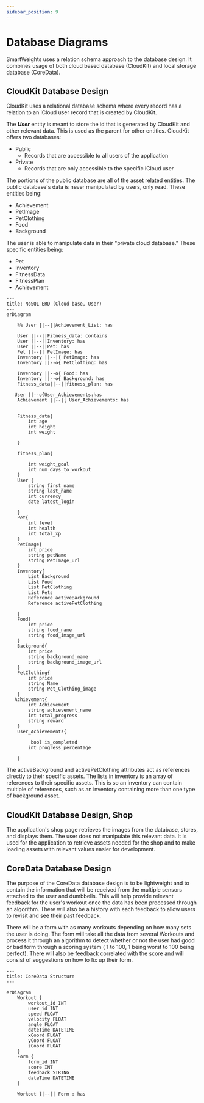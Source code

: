 ```yaml
---
sidebar_position: 9
---
```


# Database Diagrams

SmartWeights uses a relation schema approach to the database design. It combines usage of both cloud based database (CloudKit) and local storage database (CoreData).

## CloudKit Database Design

CloudKit uses a relational database schema where every record has a relation to an iCloud user record that is created by CloudKit.

The **_User_** entity is meant to store the id that is generated by CloudKit and other relevant data. This is used as the parent for other entities.
CloudKit offers two databases:

- Public
  - Records that are accessible to all users of the application
- Private
  - Records that are only accessible to the specific iCloud user

The portions of the public database are all of the asset related entities. The public database's data is never manipulated by users, only read. These entities being:
- Achievement
- PetImage
- PetClothing
- Food
- Background

The user is able to manipulate data in their "private cloud database." These specific entities being:

- Pet
- Inventory
- FitnessData
- FitnessPlan
- Achievement

```mermaid
---
title: NoSQL ERD (Cloud base, User)
---
erDiagram

    %% User ||--||Achievement_List: has
   
    User ||--||Fitness_data: contains
    User ||--||Inventory: has
    User ||--||Pet: has
    Pet ||--|| PetImage: has
    Inventory ||--|{ PetImage: has
    Inventory ||--o{ PetClothing: has
 
    Inventory ||--o{ Food: has
    Inventory ||--o{ Background: has
    Fitness_data||--||fitness_plan: has

   User ||--o{User_Achievements:has
    Achievement ||--|{ User_Achievements: has


    Fitness_data{
        int age
        int height
        int weight

    }

    fitness_plan{

        int weight_goal
        int num_days_to_workout
    }
    User {
        string first_name
        string last_name
        int currency
        date latest_login

    }
    Pet{
        int level
        int health
        int total_xp
    }
    PetImage{
        int price
        string petName
        string PetImage_url
    }
    Inventory{
        List Background
        List Food
        List PetClothing
        List Pets
        Reference activeBackground
        Reference activePetClothing

    }
    Food{
        int price
        string food_name
        string food_image_url
    }
    Background{
        int price
        string background_name
        string background_image_url
    }
    PetClothing{
        int price
        string Name
        string Pet_Clothing_image
    }
   Achievement{
        int Achievement
        string achievement_name
        int total_progress
        string reward
    }
    User_Achievements{

         bool is_completed
        int progress_percentage

    }

```

The activeBackground and activePetClothing attributes act as references directly to their specific assets. The lists in inventory is an array of references to their specific assets. This is so an inventory can contain multiple of references, such as an inventory containing more than one type of background asset.

## CloudKit Database Design, Shop

The application's shop page retrieves the images from the database, stores, and displays them. The user does not manipulate this relevant data. It is used for the application to retrieve assets needed for the shop and to make loading assets with relevant values easier for development. 



## CoreData Database Design

The purpose of the CoreData database design is to be lightweight and to contain the information that will be received from the multiple sensors attached to the user and dumbbells. This will help provide relevant feedback for the user's workout once the data has been processed through an algorithm. There will also be a history with each feedback to allow users to revisit and see their past feedback.

There will be a form with as many workouts depending on how many sets the user is doing. The form will take all the data from several Workouts and process it through an algorithm to detect whether or not the user had good or bad form through a scoring system ( 1 to 100, 1 being worst to 100 being perfect). There will also be feedback correlated with the score and will consist of suggestions on how to fix up their form.

```mermaid
---
title: CoreData Structure
---

erDiagram
    Workout {
        workout_id INT
        user_id INT
        speed FLOAT
        velocity FLOAT
        angle FLOAT
        dateTime DATETIME
        xCoord FLOAT
        yCoord FLOAT
        zCoord FLOAT
    }
    Form {
        form_id INT
        score INT
        feedback STRING
        dateTime DATETIME
    }

    Workout }|--|| Form : has



```
